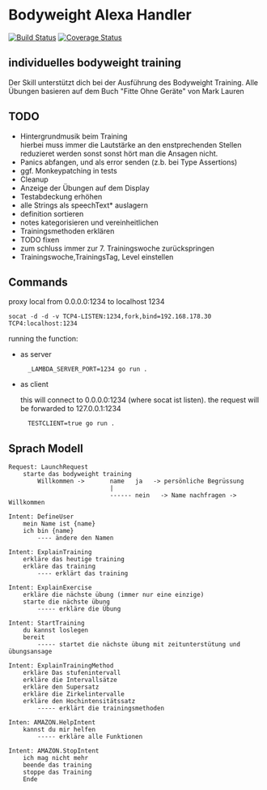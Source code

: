 # Bodyweight Alexa Handler
[![Build Status](https://travis-ci.org/gipde/bodyweight.svg?branch=master)](https://travis-ci.org/gipde/bodyweight)
[![Coverage Status](https://coveralls.io/repos/github/gipde/bodyweight/badge.svg?branch=master)](https://coveralls.io/github/gipde/bodyweight?branch=master)

## individuelles bodyweight training

Der Skill unterstützt dich bei der Ausführung des Bodyweight Training. Alle Übungen basieren auf dem Buch "Fitte Ohne Geräte" von Mark Lauren

## TODO
- Hintergrundmusik beim Training \
  hierbei muss immer die Lautstärke an den enstprechenden Stellen reduzieret werden sonst sonst hört man die Ansagen nicht.
- Panics abfangen, und als error senden (z.b. bei Type Assertions)
- ggf. Monkeypatching in tests
- Cleanup
- Anzeige der Übungen auf dem Display
- Testabdeckung erhöhen
- alle Strings als speechText* auslagern
- definition sortieren
- notes kategorisieren und vereinheitlichen
- Trainingsmethoden erklären
- TODO fixen
- zum schluss immer zur 7. Trainingswoche zurückspringen
- Trainingswoche,TrainingsTag, Level einstellen

## Commands
proxy local from 0.0.0.0:1234 to localhost 1234

    socat -d -d -v TCP4-LISTEN:1234,fork,bind=192.168.178.30 TCP4:localhost:1234

running the function:
- as server

        _LAMBDA_SERVER_PORT=1234 go run .


- as client
    
    this will connect to 0.0.0.0:1234 (where socat ist listen). the request will be forwarded to 127.0.0.1:1234

        TESTCLIENT=true go run .

## Sprach Modell

    Request: LaunchRequest
        starte das bodyweight training
            Willkommen ->       name   ja   -> persönliche Begrüssung
                                |
                                ------ nein   -> Name nachfragen -> Willkommen

    Intent: DefineUser
        mein Name ist {name}
        ich bin {name}
            ---- ändere den Namen

    Intent: ExplainTraining
        erkläre das heutige training
        erkläre das training
            ---- erklärt das training

    Intent: ExplainExercise
        erkläre die nächste übung (immer nur eine einzige)
        starte die nächste übung
            ----- erkläre die Übung

    Intent: StartTraining
        du kannst loslegen
        bereit
            ----- startet die nächste übung mit zeitunterstütung und übungsansage

    Intent: ExplainTrainingMethod
        erkläre Das stufenintervall
        erkläre die Intervallsätze
        erkläre den Supersatz
        erkläre die Zirkelintervalle
        erkläre den Hochintensitätssatz
            ----- erklärt die trainingsmethoden

    Inten: AMAZON.HelpIntent
        kannst du mir helfen
            ----- erkläre alle Funktionen

    Intent: AMAZON.StopIntent
        ich mag nicht mehr
        beende das training
        stoppe das Training
        Ende



                    